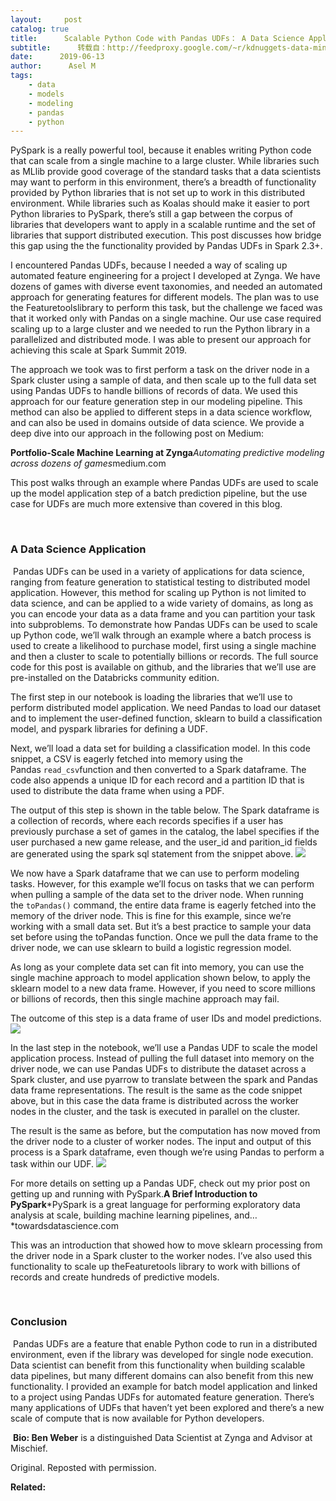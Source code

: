 ```yaml
---
layout:     post
catalog: true
title:      Scalable Python Code with Pandas UDFs： A Data Science Application
subtitle:      转载自：http://feedproxy.google.com/~r/kdnuggets-data-mining-analytics/~3/AbQfl8dE3_c/scalable-python-code-pandas-udfs.html
date:      2019-06-13
author:      Asel M
tags:
    - data
    - models
    - modeling
    - pandas
    - python
---
```




PySpark is a really powerful tool, because it enables writing Python code that can scale from a single machine to a large cluster. While libraries such as MLlib provide good coverage of the standard tasks that a data scientists may want to perform in this environment, there’s a breadth of functionality provided by Python libraries that is not set up to work in this distributed environment. While libraries such as Koalas should make it easier to port Python libraries to PySpark, there’s still a gap between the corpus of libraries that developers want to apply in a scalable runtime and the set of libraries that support distributed execution. This post discusses how bridge this gap using the the functionality provided by Pandas UDFs in Spark 2.3+.

I encountered Pandas UDFs, because I needed a way of scaling up automated feature engineering for a project I developed at Zynga. We have dozens of games with diverse event taxonomies, and needed an automated approach for generating features for different models. The plan was to use the Featuretoolslibrary to perform this task, but the challenge we faced was that it worked only with Pandas on a single machine. Our use case required scaling up to a large cluster and we needed to run the Python library in a parallelized and distributed mode. I was able to present our approach for achieving this scale at Spark Summit 2019.





The approach we took was to first perform a task on the driver node in a Spark cluster using a sample of data, and then scale up to the full data set using Pandas UDFs to handle billions of records of data. We used this approach for our feature generation step in our modeling pipeline. This method can also be applied to different steps in a data science workflow, and can also be used in domains outside of data science. We provide a deep dive into our approach in the following post on Medium:

**Portfolio-Scale Machine Learning at Zynga***Automating predictive modeling across dozens of games*medium.com

This post walks through an example where Pandas UDFs are used to scale up the model application step of a batch prediction pipeline, but the use case for UDFs are much more extensive than covered in this blog.

 

### A Data Science Application

 Pandas UDFs can be used in a variety of applications for data science, ranging from feature generation to statistical testing to distributed model application. However, this method for scaling up Python is not limited to data science, and can be applied to a wide variety of domains, as long as you can encode your data as a data frame and you can partition your task into subproblems. To demonstrate how Pandas UDFs can be used to scale up Python code, we’ll walk through an example where a batch process is used to create a likelihood to purchase model, first using a single machine and then a cluster to scale to potentially billions or records. The full source code for this post is available on github, and the libraries that we’ll use are pre-installed on the Databricks community edition.

The first step in our notebook is loading the libraries that we’ll use to perform distributed model application. We need Pandas to load our dataset and to implement the user-defined function, sklearn to build a classification model, and pyspark libraries for defining a UDF.


Next, we’ll load a data set for building a classification model. In this code snippet, a CSV is eagerly fetched into memory using the Pandas `read_csv`function and then converted to a Spark dataframe. The code also appends a unique ID for each record and a partition ID that is used to distribute the data frame when using a PDF.


The output of this step is shown in the table below. The Spark dataframe is a collection of records, where each records specifies if a user has previously purchase a set of games in the catalog, the label specifies if the user purchased a new game release, and the user_id and parition_id fields are generated using the spark sql statement from the snippet above.
![](https://i.ibb.co/ryBf7Nb/1-n7b1-S-b-PDW9u-Em-H1a-Ud5w.png)


We now have a Spark dataframe that we can use to perform modeling tasks. However, for this example we’ll focus on tasks that we can perform when pulling a sample of the data set to the driver node. When running the `toPandas()` command, the entire data frame is eagerly fetched into the memory of the driver node. This is fine for this example, since we’re working with a small data set. But it’s a best practice to sample your data set before using the toPandas function. Once we pull the data frame to the driver node, we can use sklearn to build a logistic regression model.


As long as your complete data set can fit into memory, you can use the single machine approach to model application shown below, to apply the sklearn model to a new data frame. However, if you need to score millions or billions of records, then this single machine approach may fail.


The outcome of this step is a data frame of user IDs and model predictions.
![](https://i.ibb.co/grJqhC8/1-EMDGK0z-U0-WSXORNbw-J3o6-Q.png)


In the last step in the notebook, we’ll use a Pandas UDF to scale the model application process. Instead of pulling the full dataset into memory on the driver node, we can use Pandas UDFs to distribute the dataset across a Spark cluster, and use pyarrow to translate between the spark and Pandas data frame representations. The result is the same as the code snippet above, but in this case the data frame is distributed across the worker nodes in the cluster, and the task is executed in parallel on the cluster.


The result is the same as before, but the computation has now moved from the driver node to a cluster of worker nodes. The input and output of this process is a Spark dataframe, even though we’re using Pandas to perform a task within our UDF.
![](https://i.ibb.co/N9dB5b7/1-q-Ogcwj64nw-TTJ-s-CE7-G63-A.png)


For more details on setting up a Pandas UDF, check out my prior post on getting up and running with PySpark.**A Brief Introduction to PySpark***PySpark is a great language for performing exploratory data analysis at scale, building machine learning pipelines, and…*towardsdatascience.com

This was an introduction that showed how to move sklearn processing from the driver node in a Spark cluster to the worker nodes. I’ve also used this functionality to scale up theFeaturetools library to work with billions of records and create hundreds of predictive models.

 

### Conclusion

 Pandas UDFs are a feature that enable Python code to run in a distributed environment, even if the library was developed for single node execution. Data scientist can benefit from this functionality when building scalable data pipelines, but many different domains can also benefit from this new functionality. I provided an example for batch model application and linked to a project using Pandas UDFs for automated feature generation. There’s many applications of UDFs that haven’t yet been explored and there’s a new scale of compute that is now available for Python developers.

 **Bio: Ben Weber** is a distinguished Data Scientist at Zynga and Advisor at Mischief.

Original. Reposted with permission.

**Related:**



 


 


